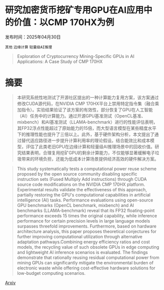 # 研究加密货币挖矿专用GPU在AI应用中的价值：以CMP 170HX为例

发布时间：2025年04月30日

`其他` `边缘计算` `轻量级AI推理`

> Exploration of Cryptocurrency Mining-Specific GPUs in AI Applications: A Case Study of CMP 170HX

# 摘要

> 本研究系统性地测试了开源社区提出的一种计算能力复用方案，该方案通过修改CUDA源代码，在NVIDIA CMP 170HX平台上禁用特定指令集（融合乘加指令）。实验结果验证了该方案的有效性，部分恢复了GPU在人工智能（AI）任务中的计算能力。通过开源GPU基准测试（OpenCL基准、mixbench）和AI基准测试（LLAMA-benchmark）进行的性能评估表明，其FP32浮点性能超过了原始能力的15倍，而大型语言模型在某些精度水平下的推理性能也提升了三倍以上。此外，基于硬件架构分析，本文提出了通过替代适应路径进一步提升计算利用率的理论假设。结合能效比和成本模型，评估了此类老旧GPU在边缘计算和轻量级AI推理场景中的回收价值。研究结果表明，合理复用挖矿GPU的剩余计算能力，不仅能够显著缓解电子垃圾带来的环境负担，还能为低成本计算场景提供经济高效的硬件解决方案。

> This study systematically tests a computational power reuse scheme proposed by the open source community disabling specific instruction sets (Fused Multiply Add instructions) through CUDA source code modifications on the NVIDIA CMP 170HX platform. Experimental results validate the effectiveness of this approach, partially restoring the GPU's computational capabilities in artificial intelligence (AI) tasks. Performance evaluations using open-source GPU benchmarks (OpenCL benchmark, mixbench) and AI benchmarks (LLAMA-benchmark) reveal that its FP32 floating-point performance exceeds 15 times the original capability, while inference performance for certain precision levels in large language models surpasses threefold improvements. Furthermore, based on hardware architecture analysis, this paper proposes theoretical conjectures for further improving computational utilization through alternative adaptation pathways.Combining energy efficiency ratios and cost models, the recycling value of such obsolete GPUs in edge computing and lightweight AI inference scenarios is evaluated. The findings demonstrate that rationally reusing residual computational power from mining GPUs can significantly mitigate the environmental burden of electronic waste while offering cost-effective hardware solutions for low-budget computing scenarios.

[Arxiv](https://arxiv.org/abs/2505.03782)